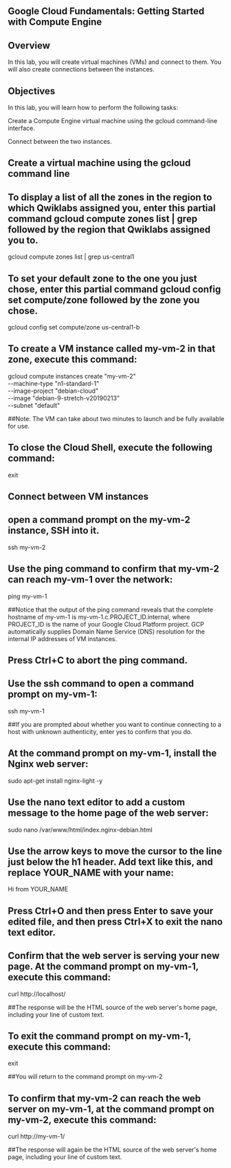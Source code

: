 ## Google Cloud Fundamentals: Getting Started with Compute Engine

## Overview
In this lab, you will create virtual machines (VMs) and connect to them. You will also create connections between the instances.

## Objectives
In this lab, you will learn how to perform the following tasks:

Create a Compute Engine virtual machine using the gcloud command-line interface.

Connect between the two instances.

## Create a virtual machine using the gcloud command line

## To display a list of all the zones in the region to which Qwiklabs assigned you, enter this partial command gcloud compute zones list | grep followed by the region that Qwiklabs assigned you to.

gcloud compute zones list | grep us-central1

## To set your default zone to the one you just chose, enter this partial command gcloud config set compute/zone followed by the zone you chose.

gcloud config set compute/zone us-central1-b

## To create a VM instance called my-vm-2 in that zone, execute this command:

gcloud compute instances create "my-vm-2" \
--machine-type "n1-standard-1" \
--image-project "debian-cloud" \
--image "debian-9-stretch-v20190213" \
--subnet "default"

##Note: The VM can take about two minutes to launch and be fully available for use.

## To close the Cloud Shell, execute the following command:

exit

##  Connect between VM instances

## open a command prompt on the my-vm-2 instance,  SSH into it.

ssh my-vm-2

## Use the ping command to confirm that my-vm-2 can reach my-vm-1 over the network:

ping my-vm-1

##Notice that the output of the ping command reveals that the complete hostname of my-vm-1 is my-vm-1.c.PROJECT_ID.internal, where PROJECT_ID is the name of your Google Cloud Platform project. GCP automatically supplies Domain Name Service (DNS) resolution for the internal IP addresses of VM instances.

## Press Ctrl+C to abort the ping command.

## Use the ssh command to open a command prompt on my-vm-1:

ssh my-vm-1

##If you are prompted about whether you want to continue connecting to a host with unknown authenticity, enter yes to confirm that you do.

## At the command prompt on my-vm-1, install the Nginx web server:

sudo apt-get install nginx-light -y

## Use the nano text editor to add a custom message to the home page of the web server:

sudo nano /var/www/html/index.nginx-debian.html

## Use the arrow keys to move the cursor to the line just below the h1 header. Add text like this, and replace YOUR_NAME with your name:

Hi from YOUR_NAME

## Press Ctrl+O and then press Enter to save your edited file, and then press Ctrl+X to exit the nano text editor.

## Confirm that the web server is serving your new page. At the command prompt on my-vm-1, execute this command:

curl http://localhost/

##The response will be the HTML source of the web server's home page, including your line of custom text.

## To exit the command prompt on my-vm-1, execute this command:

exit

##You will return to the command prompt on my-vm-2

## To confirm that my-vm-2 can reach the web server on my-vm-1, at the command prompt on my-vm-2, execute this command:

curl http://my-vm-1/

##The response will again be the HTML source of the web server's home page, including your line of custom text.